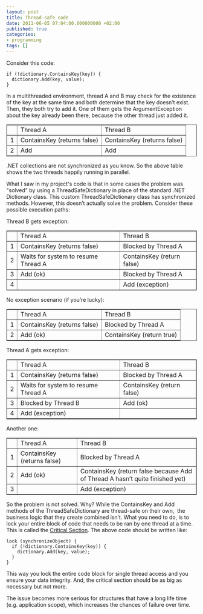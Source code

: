 ```yaml
---
layout: post
title: Thread-safe code
date: 2011-06-05 07:04:00.000000000 +02:00
published: true
categories:
- programming
tags: []
---
```


Consider this code:

```
if (!dictionary.ContainsKey(key)) {
  dictionary.Add(key, value);
}
```

In a multithreaded environment, thread A and B may check for the existence of the key at the same time and both determine that the key doesn’t exist. Then, they both try to add it. One of them gets the ArgumentException about the key  already been there, because the other thread just added it.
<table border="1">
<tbody>
<tr>
<td></td>
<td>Thread A</td>
<td>Thread B</td>
</tr>
<tr>
<td>1</td>
<td>ContainsKey (returns false)</td>
<td>ContainsKey (returns false)</td>
</tr>
<tr>
<td>2</td>
<td>Add</td>
<td>Add</td>
</tr>
</tbody>
</table>

.NET collections are not synchronized as you know. So the above table shows the two threads happily running in parallel.

What I saw in my project's code is that in some cases the problem was "solved" by using a ThreadSafeDictionary in place of the standard .NET Dictionary class. This custom ThreadSafeDictionary class has synchronized methods. However, this doesn’t actually solve the problem. Consider these possible execution paths:

Thread B gets exception:
<table border="1">
<tbody>
<tr>
<td></td>
<td>Thread A</td>
<td>Thread B</td>
</tr>
<tr>
<td>1</td>
<td>ContainsKey (returns false)</td>
<td>Blocked by Thread A</td>
</tr>
<tr>
<td>2</td>
<td>Waits for system to resume Thread A</td>
<td>ContainsKey (return false)</td>
</tr>
<tr>
<td>3</td>
<td>Add (ok)</td>
<td>Blocked by Thread A</td>
</tr>
<tr>
<td>4</td>
<td></td>
<td>Add (exception)</td>
</tr>
</tbody>
</table>

No exception scenario (if you’re lucky):
<table border="1">
<tbody>
<tr>
<td></td>
<td>Thread A</td>
<td>Thread B</td>
</tr>
<tr>
<td>1</td>
<td>ContainsKey (returns false)</td>
<td>Blocked by Thread A</td>
</tr>
<tr>
<td>2</td>
<td>Add (ok)</td>
<td>ContainsKey (return true)</td>
</tr>
</tbody>
</table>

Thread A gets exception:
<table border="1">
<tbody>
<tr>
<td></td>
<td>Thread A</td>
<td>Thread B</td>
</tr>
<tr>
<td>1</td>
<td>ContainsKey (returns false)</td>
<td>Blocked by Thread A</td>
</tr>
<tr>
<td>2</td>
<td>Waits for system to resume Thread A</td>
<td>ContainsKey (return false)</td>
</tr>
<tr>
<td>3</td>
<td>Blocked by Thread B</td>
<td>Add (ok)</td>
</tr>
<tr>
<td>4</td>
<td>Add (exception)</td>
<td></td>
</tr>
</tbody>
</table>

Another one:
<table border="1">
<tbody>
<tr>
<td></td>
<td>Thread A</td>
<td>Thread B</td>
</tr>
<tr>
<td>1</td>
<td>ContainsKey (returns false)</td>
<td>Blocked by Thread A</td>
</tr>
<tr>
<td>2</td>
<td>Add (ok)</td>
<td>ContainsKey (return false because Add of Thread A hasn’t quite finished yet)</td>
</tr>
<tr>
<td>3</td>
<td></td>
<td>Add (exception)</td>
</tr>
</tbody>
</table>

So the problem is not solved. Why? While the ContainsKey and Add methods of the ThreadSafeDictionary are thread-safe on their own,  the business logic that they create combined isn’t.  What you need to do, is to lock your entire block of code that needs to be ran by one thread at a time. This is called the <a href="http://en.wikipedia.org/wiki/Critical_section" target="_blank">Critical Section</a>. The above code should be written like:

```
lock (synchronizeObject) {
  if (!dictionary.ContainsKey(key)) {
    dictionary.Add(key, value);
  }
}
```

This way you lock the entire code block for single thread access and you ensure your data integrity. And, the critical section should be as big as necessary but not more.

The issue becomes more serious for structures that have a long life time (e.g. application scope), which increases the chances of failure over time.
